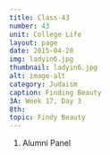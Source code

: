 ```yaml
---
title: Class-43
number: 43
unit: College Life
layout: page
date: 2015-04-20
img: ladyin6.jpg
thumbnail: ladyin6.jpg
alt: image-alt
category: Judaism
caption: Finding Beauty
3A: Week 17, Day 3
8th: 
topic: Findy Beauty
---
```

1. Alumni Panel

